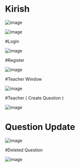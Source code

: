 # Kirish

![image](https://github.com/SamandarYigitaliyev/Assistant/assets/121451433/ec3abd02-f0c6-4743-9b64-755932553907)

![image](https://github.com/SamandarYigitaliyev/Assistant/assets/121451433/d411f2d1-f851-4d32-b312-a958b95d166e)

#Login 

![image](https://github.com/SamandarYigitaliyev/Assistant/assets/121451433/a68e572c-f6a5-4cc0-8292-3d10d2fb9b7e)

#Register

![image](https://github.com/SamandarYigitaliyev/Assistant/assets/121451433/d80d8e8a-642d-428d-8a40-5737d750d820)

#Teacher Window

![image](https://github.com/SamandarYigitaliyev/Assistant/assets/121451433/a893378d-7275-4898-adcb-55ac369fe444)

#Teacher ( Create Question )

![image](https://github.com/SamandarYigitaliyev/Assistant/assets/121451433/00de357c-22cc-4e49-9ee9-f23488821f23)

# Question Update 

![image](https://github.com/SamandarYigitaliyev/Assistant/assets/121451433/121bac50-50b8-479a-a4f4-a08c65811e23)

#Deleted Question 

![image](https://github.com/SamandarYigitaliyev/Assistant/assets/121451433/f9d52532-fd05-468a-9fee-f81a010f5e7e)





